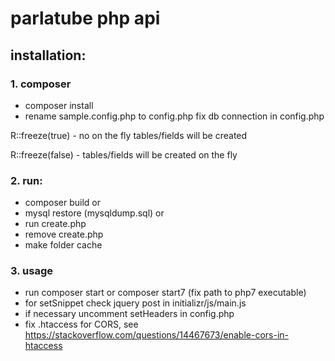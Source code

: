 # parlatube php api

## installation:

### 1. composer
- composer install
- rename sample.config.php to config.php
fix db connection in config.php

R::freeze(true) - no on the fly tables/fields will be created 

R::freeze(false) - tables/fields will be created on the fly 

### 2. run:

- composer build or  
- mysql restore (mysqldump.sql) or
- run create.php
- remove create.php
- make folder cache

### 3. usage 
- run composer start or composer start7 (fix path to php7 executable)
- for setSnippet check jquery post in initializr/js/main.js
- if necessary uncomment setHeaders in config.php
- fix .htaccess for CORS, see https://stackoverflow.com/questions/14467673/enable-cors-in-htaccess

